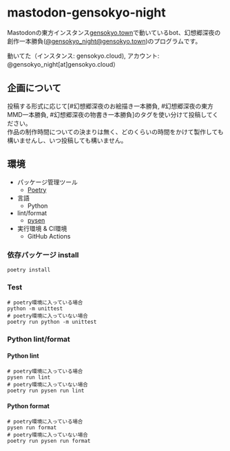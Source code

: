 # mastodon-gensokyo-night

Mastodonの東方インスタンス[gensokyo.town](https://gensokyo.town)で動いているbot、幻想郷深夜の創作一本勝負([@gensokyo_night@gensokyo.town](https://gensokyo.town/@gensokyo_night))のプログラムです。

動いてた（インスタンス: gensokyo.cloud), アカウント: @gensokyo_night[at]gensokyo.cloud）

## 企画について

投稿する形式に応じて[#幻想郷深夜のお絵描き一本勝負, #幻想郷深夜の東方MMD一本勝負, #幻想郷深夜の物書き一本勝負]のタグを使い分けて投稿してください。</br>
作品の制作時間についての決まりは無く、どのくらいの時間をかけて製作しても構いませんし、いつ投稿しても構いません。


## 環境
- パッケージ管理ツール
  - [Poetry](https://python-poetry.org/)
- 言語
  - Python
- lint/format
  - [pysen](https://github.com/pfnet/pysen)
- 実行環境 & CI環境
  - GitHub Actions

### 依存パッケージ install
```shell
poetry install
```

### Test
```shell
# poetry環境に入っている場合
python -m unittest
# poetry環境に入っていない場合
poetry run python -m unittest
```

### Python lint/format
#### Python lint
```shell
# poetry環境に入っている場合
pysen run lint
# poetry環境に入っていない場合
poetry run pysen run lint
```

#### Python format
```shell
# poetry環境に入っている場合
pysen run format
# poetry環境に入っていない場合
poetry run pysen run format
```
